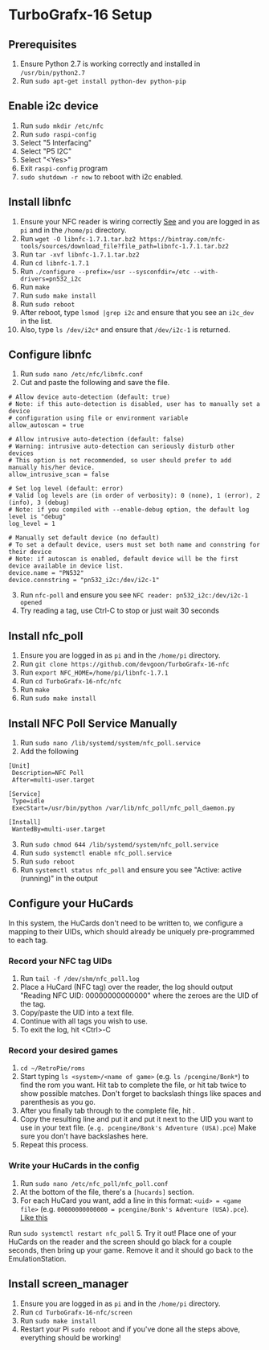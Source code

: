 # TurboGrafx-16 Setup

## Prerequisites

1. Ensure Python 2.7 is working correctly and installed in `/usr/bin/python2.7`
2. Run `sudo apt-get install python-dev python-pip`

## Enable i2c device
1. Run `sudo mkdir /etc/nfc`
2. Run `sudo raspi-config`
3. Select "5 Interfacing"
4. Select "P5 I2C"
5. Select "\<Yes\>"
6. Exit `raspi-config` program
7. `sudo shutdown -r now` to reboot with i2c enabled.

## Install libnfc
1. Ensure your NFC reader is wiring correctly [See](https://github.com/devgoon/TurboGrafx-16-nfc/blob/master/NFC-RASPBERRY-PI.png) and you are logged in as `pi` and in the `/home/pi` directory.
2. Run `wget -O libnfc-1.7.1.tar.bz2 https://bintray.com/nfc-tools/sources/download_file?file_path=libnfc-1.7.1.tar.bz2`
3. Run `tar -xvf libnfc-1.7.1.tar.bz2`
4. Run `cd libnfc-1.7.1`
5. Run `./configure --prefix=/usr --sysconfdir=/etc --with-drivers=pn532_i2c`
6. Run `make`
7. Run `sudo make install`
8. Run `sudo reboot`
8. After reboot, type `lsmod |grep i2c` and ensure that you see an `i2c_dev` in the list.
9. Also, type `ls /dev/i2c*` and ensure that `/dev/i2c-1` is returned.

## Configure libnfc
1. Run `sudo nano /etc/nfc/libnfc.conf`
2. Cut and paste the following and save the file.
```
# Allow device auto-detection (default: true)
# Note: if this auto-detection is disabled, user has to manually set a device
# configuration using file or environment variable
allow_autoscan = true

# Allow intrusive auto-detection (default: false)
# Warning: intrusive auto-detection can seriously disturb other devices
# This option is not recommended, so user should prefer to add manually his/her device.
allow_intrusive_scan = false

# Set log level (default: error)
# Valid log levels are (in order of verbosity): 0 (none), 1 (error), 2 (info), 3 (debug)
# Note: if you compiled with --enable-debug option, the default log level is "debug"
log_level = 1

# Manually set default device (no default)
# To set a default device, users must set both name and connstring for their device
# Note: if autoscan is enabled, default device will be the first device available in device list.
device.name = "PN532"
device.connstring = "pn532_i2c:/dev/i2c-1"
```
3. Run `nfc-poll` and ensure you see `NFC reader: pn532_i2c:/dev/i2c-1 opened`
4. Try reading a tag, use Ctrl-C to stop or just wait 30 seconds

## Install nfc_poll
1. Ensure you are logged in as `pi` and in the `/home/pi` directory.
2. Run `git clone https://github.com/devgoon/TurboGrafx-16-nfc`
2. Run `export NFC_HOME=/home/pi/libnfc-1.7.1`
3. Run `cd TurboGrafx-16-nfc/nfc`
4. Run `make`
5. Run `sudo make install`

## Install NFC Poll Service Manually
1. Run `sudo nano /lib/systemd/system/nfc_poll.service`
2. Add the following
```
[Unit]
 Description=NFC Poll
 After=multi-user.target

[Service]
 Type=idle
 ExecStart=/usr/bin/python /var/lib/nfc_poll/nfc_poll_daemon.py

[Install]
 WantedBy=multi-user.target
```
3. Run `sudo chmod 644 /lib/systemd/system/nfc_poll.service`
4. Run `sudo systemctl enable nfc_poll.service`
5. Run `sudo reboot`
6. Run `systemctl status nfc_poll` and ensure you see "Active: active (running)" in the output

## Configure your HuCards

In this system, the HuCards don't need to be written to, we configure a mapping to their UIDs, which should already be uniquely pre-programmed to each tag.

### Record your NFC tag UIDs
1. Run `tail -f /dev/shm/nfc_poll.log`
2. Place a HuCard (NFC tag) over the reader, the log should output "Reading NFC UID: 00000000000000" where the zeroes are the UID of the tag.
3. Copy/paste the UID into a text file.
4. Continue with all tags you wish to use.
5. To exit the log, hit \<Ctrl\>-C

### Record your desired games
1. `cd ~/RetroPie/roms`
2. Start typing `ls <system>/<name of game>` (e.g. `ls /pcengine/Bonk*`) to find the rom you want. Hit tab to complete the file, or hit tab twice to show possible matches. Don't forget to backslash things like spaces and parenthesis as you go.
3. After you finally tab through to the complete file, hit <enter>.
4. Copy the resulting line and put it and put it next to the UID you want to use in your text file. (`e.g. pcengine/Bonk's Adventure (USA).pce`) Make sure you don't have backslashes here.
5. Repeat this process.

### Write your HuCards in the config
1. Run `sudo nano /etc/nfc_poll/nfc_poll.conf`
2. At the bottom of the file, there's a `[hucards]` section.
3. For each HuCard you want, add a line in this format: `<uid> = <game file>` (e.g. `00000000000000 = pcengine/Bonk's Adventure (USA).pce`).  [Like this](https://github.com/devgoon/TurboGrafx-16-nfc/blob/master/nfc/etc/nfc_poll.conf)

 
Run `sudo systemctl restart nfc_poll`
5. Try it out! Place one of your HuCards on the reader and the screen should go black for a couple seconds, then bring up your game. Remove it and it should go back to the EmulationStation.

## Install screen_manager
1. Ensure you are logged in as `pi` and in the `/home/pi` directory.
2. Run `cd TurboGrafx-16-nfc/screen`
3. Run `sudo make install`
4. Restart your Pi `sudo reboot` and if you've done all the steps above, everything should be working!

